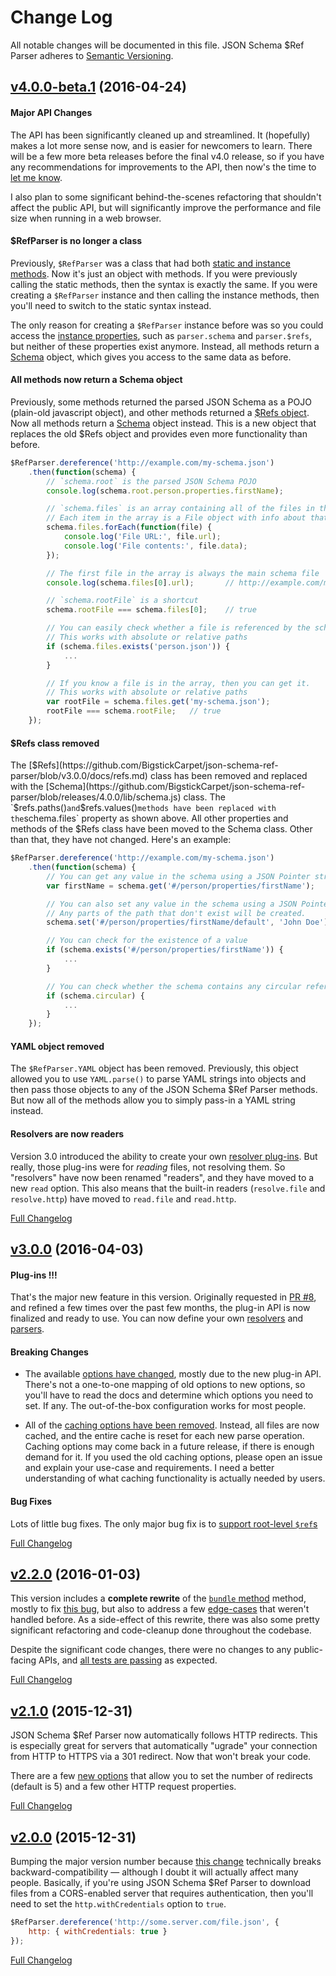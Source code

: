 # Change Log
All notable changes will be documented in this file.
JSON Schema $Ref Parser adheres to [Semantic Versioning](http://semver.org/).


## [v4.0.0-beta.1](https://github.com/BigstickCarpet/json-schema-ref-parser/tree/v4.0.0-beta.1) (2016-04-24)

#### Major API Changes
The API has been significantly cleaned up and streamlined.  It (hopefully) makes a lot more sense now, and is easier for newcomers to learn.  There will be a few more beta releases before the final v4.0 release, so if you have any recommendations for improvements to the API, then now's the time to [let me know](https://github.com/BigstickCarpet/json-schema-ref-parser/issues).

I also plan to some significant behind-the-scenes refactoring that shouldn't affect the public API, but will significantly improve the performance and file size when running in a web browser.


#### $RefParser is no longer a class
Previously, `$RefParser` was a class that had both [static and instance methods](https://github.com/BigstickCarpet/json-schema-ref-parser/tree/v3.0.0/docs#class-methods-vs-instance-methods).  Now it's just an object with methods. If you were previously calling the static methods, then the syntax is exactly the same. If you were creating a `$RefParser` instance and then calling the instance methods, then you'll need to switch to the static syntax instead.

The only reason for creating a `$RefParser` instance before was so you could access the [instance properties](https://github.com/BigstickCarpet/json-schema-ref-parser/blob/v3.0.0/docs/ref-parser.md#refparser-class), such as `parser.schema` and `parser.$refs`, but neither of these properties exist anymore. Instead, all methods return a [Schema](https://github.com/BigstickCarpet/json-schema-ref-parser/blob/releases/4.0.0/lib/schema.js) object, which gives you access to the same data as before.

#### All methods now return a Schema object
Previously, some methods returned the parsed JSON Schema as a POJO (plain-old javascript object), and other methods returned a [$Refs object](https://github.com/BigstickCarpet/json-schema-ref-parser/blob/v3.0.0/docs/refs.md). Now all methods return a [Schema](https://github.com/BigstickCarpet/json-schema-ref-parser/blob/releases/4.0.0/lib/schema.js) object instead.  This is a new object that replaces the old $Refs object and provides even more functionality than before.

```javascript
$RefParser.dereference('http://example.com/my-schema.json')
    .then(function(schema) {
        // `schema.root` is the parsed JSON Schema POJO
        console.log(schema.root.person.properties.firstName);

        // `schema.files` is an array containing all of the files in the schema.
        // Each item in the array is a File object with info about that file.
        schema.files.forEach(function(file) {
            console.log('File URL:', file.url);
            console.log('File contents:', file.data);
        });

        // The first file in the array is always the main schema file
        console.log(schema.files[0].url);       // http://example.com/my-schema.json

        // `schema.rootFile` is a shortcut
        schema.rootFile === schema.files[0];    // true

        // You can easily check whether a file is referenced by the schema.
        // This works with absolute or relative paths
        if (schema.files.exists('person.json')) {
            ...
        }

        // If you know a file is in the array, then you can get it.
        // This works with absolute or relative paths
        var rootFile = schema.files.get('my-schema.json');
        rootFile === schema.rootFile;   // true
    });
```

#### $Refs class removed
The [$Refs](https://github.com/BigstickCarpet/json-schema-ref-parser/blob/v3.0.0/docs/refs.md) class has been removed and replaced with the [Schema](https://github.com/BigstickCarpet/json-schema-ref-parser/blob/releases/4.0.0/lib/schema.js) class. The `$refs.paths()` and `$refs.values()` methods have been replaced with the `schema.files` property as shown above.  All other properties and methods of the $Refs class have been moved to the Schema class. Other than that, they have not changed. Here's an example:

```javascript
$RefParser.dereference('http://example.com/my-schema.json')
    .then(function(schema) {
        // You can get any value in the schema using a JSON Pointer string
        var firstName = schema.get('#/person/properties/firstName');

        // You can also set any value in the schema using a JSON Pointer string.
        // Any parts of the path that don't exist will be created.
        schema.set('#/person/properties/firstName/default', 'John Doe');

        // You can check for the existence of a value
        if (schema.exists('#/person/properties/firstName')) {
            ...
        }

        // You can check whether the schema contains any circular references
        if (schema.circular) {
            ...
        }
    });
```

#### YAML object removed
The `$RefParser.YAML` object has been removed. Previously, this object allowed you to use `YAML.parse()` to parse YAML strings into objects and then pass those objects to any of the JSON Schema $Ref Parser methods.  But now all of the methods allow you to simply pass-in a YAML string instead.

#### Resolvers are now readers
Version 3.0 introduced the ability to create your own [resolver plug-ins](https://github.com/BigstickCarpet/json-schema-ref-parser/blob/v3.0.0/docs/plugins/resolvers.md). But really, those plug-ins were for _reading_ files, not resolving them. So "resolvers" have now been renamed "readers", and they have moved to a new `read` option. This also means that the built-in readers (`resolve.file` and `resolve.http`) have moved to `read.file` and `read.http`.

[Full Changelog](https://github.com/BigstickCarpet/json-schema-ref-parser/compare/v3.0.0...v4.0.0-beta.1)


## [v3.0.0](https://github.com/BigstickCarpet/json-schema-ref-parser/tree/v3.0.0) (2016-04-03)

#### Plug-ins !!!
That's the major new feature in this version. Originally requested in [PR #8](https://github.com/BigstickCarpet/json-schema-ref-parser/pull/8), and refined a few times over the past few months, the plug-in API is now finalized and ready to use. You can now define your own [resolvers](https://github.com/BigstickCarpet/json-schema-ref-parser/blob/v3.0.0/docs/plugins/resolvers.md) and [parsers](https://github.com/BigstickCarpet/json-schema-ref-parser/blob/v3.0.0/docs/plugins/parsers.md).

#### Breaking Changes
- The available [options have changed](https://github.com/BigstickCarpet/json-schema-ref-parser/blob/v3.0.0/docs/options.md), mostly due to the new plug-in API.  There's not a one-to-one mapping of old options to new options, so you'll have to read the docs and determine which options you need to set. If any. The out-of-the-box configuration works for most people.

- All of the [caching options have been removed](https://github.com/BigstickCarpet/json-schema-ref-parser/commit/1f4260184bfd370e9cd385b523fb08c098fac6db). Instead, all files are now cached, and the entire cache is reset for each new parse operation. Caching options may come back in a future release, if there is enough demand for it. If you used the old caching options, please open an issue and explain your use-case and requirements.  I need a better understanding of what caching functionality is actually needed by users.

#### Bug Fixes
Lots of little bug fixes.  The only major bug fix is to [support root-level `$ref`s](https://github.com/BigstickCarpet/json-schema-ref-parser/issues/16)


[Full Changelog](https://github.com/BigstickCarpet/json-schema-ref-parser/compare/v2.2.0...v3.0.0)


## [v2.2.0](https://github.com/BigstickCarpet/json-schema-ref-parser/tree/v2.2.0) (2016-01-03)

This version includes a **complete rewrite** of the [`bundle` method](https://github.com/BigstickCarpet/json-schema-ref-parser/blob/master/docs/ref-parser.md#bundleschema-options-callback) method, mostly to fix [this bug](https://github.com/BigstickCarpet/swagger-parser/issues/16), but also to address a few [edge-cases](https://github.com/BigstickCarpet/json-schema-ref-parser/commit/ca9b322879519e4bcb2dcf6e63f08ac254b90868) that weren't handled before.  As a side-effect of this rewrite, there was also some pretty significant refactoring and code-cleanup done throughout the codebase.

Despite the significant code changes, there were no changes to any public-facing APIs, and [all tests are passing](http://bigstickcarpet.com/json-schema-ref-parser/test/index.html) as expected.

[Full Changelog](https://github.com/BigstickCarpet/json-schema-ref-parser/compare/v2.1.0...v2.2.0)


## [v2.1.0](https://github.com/BigstickCarpet/json-schema-ref-parser/tree/v2.1.0) (2015-12-31)

JSON Schema $Ref Parser now automatically follows HTTP redirects. This is especially great for servers that automatically "ugrade" your connection from HTTP to HTTPS via a 301 redirect. Now that won't break your code.

There are a few [new options](https://github.com/BigstickCarpet/json-schema-ref-parser/blob/master/docs/options.md) that allow you to set the number of redirects (default is 5) and a few other HTTP request properties.

[Full Changelog](https://github.com/BigstickCarpet/json-schema-ref-parser/compare/v2.0.0...v2.1.0)


## [v2.0.0](https://github.com/BigstickCarpet/json-schema-ref-parser/tree/v2.0.0) (2015-12-31)

Bumping the major version number because [this change](https://github.com/BigstickCarpet/json-schema-ref-parser/pull/5) technically breaks backward-compatibility &mdash; although I doubt it will actually affect many people.  Basically, if you're using JSON Schema $Ref Parser to download files from a CORS-enabled server that requires authentication, then you'll need to set the `http.withCredentials` option to `true`.

```javascript
$RefParser.dereference('http://some.server.com/file.json', {
    http: { withCredentials: true }
});
```

[Full Changelog](https://github.com/BigstickCarpet/json-schema-ref-parser/compare/v1.4.1...v2.0.0)
